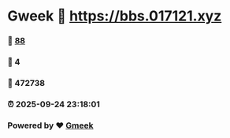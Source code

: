 # Gweek :link: https://bbs.017121.xyz 
### :page_facing_up: [88](https://bbs.017121.xyz/tag.html) 
### :speech_balloon: 4 
### :hibiscus: 472738 
### :alarm_clock: 2025-09-24 23:18:01 
### Powered by :heart: [Gmeek](https://github.com/Meekdai/Gmeek)
